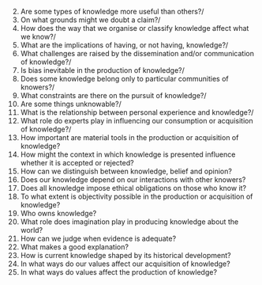 
2. Are some types of knowledge more useful than others?/
4.  On what grounds might we doubt a claim?/
6.  How does the way that we organise or classify knowledge affect what we know?/
7.  What are the implications of having, or not having, knowledge?/
10.  What challenges are raised by the dissemination and/or communication of knowledge?/
12.  Is bias inevitable in the production of knowledge?/
14.  Does some knowledge belong only to particular communities of knowers?/
15.  What constraints are there on the pursuit of knowledge?/
18.  Are some things unknowable?/
20.  What is the relationship between personal experience and knowledge?/
22.  What role do experts play in influencing our consumption or acquisition of knowledge?/
23.  How important are material tools in the production or acquisition of knowledge?
24.  How might the context in which knowledge is presented influence whether it is accepted or rejected?
25.  How can we distinguish between knowledge, belief and opinion?
26.  Does our knowledge depend on our interactions with other knowers?
27.  Does all knowledge impose ethical obligations on those who know it?
28.  To what extent is objectivity possible in the production or acquisition of knowledge?
29.  Who owns knowledge?
30.  What role does imagination play in producing knowledge about the world?
31.  How can we judge when evidence is adequate?
32.  What makes a good explanation?
33.  How is current knowledge shaped by its historical development?
34.  In what ways do our values affect our acquisition of knowledge?
35.  In what ways do values affect the production of knowledge?